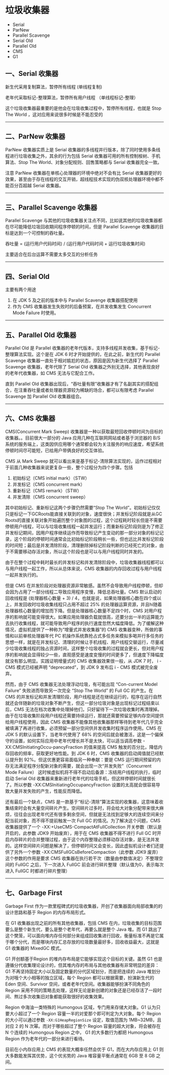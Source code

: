 # 垃圾收集器

* Serial
* ParNew
* Parallel Scavenge
* Serial Old
* Parallel Old
* CMS
* G1

## 一、Serial 收集器

新生代采用复制算法，暂停所有线程 (单线程复制)

老年代采取标记-整理算法，暂停所有用户线程 （单线程标记-整理）

这个垃圾收集器最重要的是他会在垃圾收集过程中，暂停所有线程，也就是 Stop The World ，这对应用来说很多时候是不能忍受的

---

## 二、ParNew 收集器

ParNew 收集器实质上是 Serial 收集器的多线程并行版本，除了同时使用多条线程进行垃圾收集之外，其余的行为包括 Serial 收集器可用的所有控制桉树、手机算法、Stop The World、对象分配规则、回售策略都与 Serial 收集器完全一致。

注意 ParNew 收集器在单核心处理器的环境中绝对不会有比 Serial 收集器更好的效果，甚至由于存在线程的交互开销，超线程技术实现的伪双核处理器环境中都不能百分百超越 Serial 收集器。

---

## 三、Parallel Scavenge 收集器

Parallel Scavenge 与其他的垃圾收集器关注点不同，比如说其他的垃圾收集器都在尽可能降低垃圾回收期间程序停顿的时间，但是 Parallel Scavenge 收集器的目标是达到一个可控制的吞吐量。

吞吐量 = (运行用户代码时间) / (运行用户代码时间 + 运行垃圾收集时间)

主要适合在后台运算不需要太多交互的分析任务

---

## 四、Serial Old

主要有两个用途

1. 在 JDK 5 及之前的版本中与 Parallel Scavenge 收集器搭配使用
2. 作为 CMS 收集器发生失败时的后备预案，在并发收集发生 Concurrent Mode Failure 时使用。

---

## 五、Parallel Old 收集器

Parallel Old 是 Parallel 收集器的老年代版本，支持多线程并发收集，基于标记-整理算法实现。这个是在 JDK 6 时才开始提供的，在此之前，新生代的 Parallel Scavenge 收集器一直处于相对尴尬的状态，原因是因为新生代选择了 Parallel Scavenge 收集器，老年代除了 Serial Old 收集器之外别无选择，其他表现良好的老年代收集器，如 CMS 无法与它配合工作。

直到 Parallel Old 收集器出现后，“吞吐量有限”收集器才有了名副其实的搭配组合，在注重吞吐量或者处理器资源较为稀缺的场合，都可以有限考虑 Parallel Scavenge 加 Parallel Old 收集器组合。

---

## 六、CMS 收集器

CMS(Concurrent Mark Sweep) 收集器是一种以获取最短回收停顿时间为目标的收集器。。目前很大一部分的 Java 应用几种在互联网网站或者基于浏览器的 B/S 系统的服务端上，这类因供应用哪个通常都会较为关注服务的响应速度，希望系统停顿时间尽可能短，已给用户带俩良好的交互体验。

CMS 从 Mark Sweep 就可以看出来是基于标记-清除算法实现的，运作过程相对于前面几种收集器来说更复杂一些，整个过程分为四个步骤。包括

1. 初始标记（CMS initial mark）（STW）
2. 并发标记（CMS concurrent mark）
3. 重新标记（CMS remark）（STW）
4. 并发清除（CMS concurrent sweep）

其中初始标记、重新标记这两个步骤仍然需要“Stop The World”。初始标记仅仅只是标记一下GCRoots能直接关联到的对象，速度很快；并发标记阶段就是从GC Roots的直接关联对象开始遍历整个对象图的过程，这个过程耗时较长但是不需要停顿用户线程，可以与垃圾收集线程一起并发运行；而重新标记阶段则是为了修正并发标记期间，因用户程序继续运作而导致标记产生变动的那一部分对象的标记记录，这个阶段的停顿时间通常会比初始标记阶段稍长一些，但也远比并发标记阶段的时间短；最后是并发清除阶段，清理删除掉标记阶段判断的已经死亡的对象，由于不需要移动存活对象，所以这个阶段也是可以与用户线程同时并发的。

由于在整个过程中耗时最长的并发标记和并发清除阶段中，垃圾收集器线程都可以与用户线程一起工作，所以从总体来说，CMS 收集器的内存回收过程与用户线程一起并发执行的。

但是 CMS 在并发阶段对处理器资源非常敏感。虽然不会导致用户线程停顿，但却会因为占用了一部分线程二导致应用程序变慢，降低总吞吐量。CMS 默认启动的回收线程是 (处理器核心数量 + 3) / 4，也就是说，如果处理器核心数在四个或以上，并发回收时垃圾收集线程只占用不超过 25% 的处理器运算资源，并且hi随着处理器核心数量的增加而下降。但是处理器核心数量不足四个时，CMS 对用户程序的影响就可能变得很大。如果应用处理器负载就很高，还要分出一半的运算能力去执行收集线程，就可能导致用户程序的执行速度忽然大幅度降低。为了缓解这种情况，虚拟机提供了一种称为“增量式并发收集器”的 CMS 收集器变种，所做的事情和以前单核处理器年代 PC 机操作系统靠抢占式多任务来模拟多喝并行多任务的思想一样，就是在并发标记、清理的时候让手机线程、用户线程交替运行，尽量减少垃圾收集线程的独占资源时间，这样整个垃圾收集的过程就会更长，但对用户程序的影响就会显得较少一些，直观感受是速度变慢的时间更多了，但速度下降幅度就没有那么明显。实践证明增量式的 CMS 收集器效果很一般，从 JDK 7 时， i - CMS 模式已经被声明 “deprecated”，到 JDK 9 发布后 i - CMS 模式被完全废弃。

然而，由于 CMS 收集器无法处理浮动垃圾，有可能出现 “Con-current Model Failure” 失败进而导致另一次完全 “Stop The World” 的 Full GC 的产生。在 CMS 的并发标记和并发清理阶段，用户线程是还在继续运行的，程序在运行自然就还会伴随新的垃圾对象不断产生，但这一部分垃圾对象是出现标记过程结束以后，CMS 无法在档次收集中处理掉他们，只好留待下一次垃圾收集时再清理掉。由于在垃圾收集阶段用户线程还需要持续运行，那就还需要预留足够内存空间提供给用户线程使用，因此 CMS 收集器不能像其他收集器那样等待到老年代几乎完全被填满了再进行收集，必须预留一部分空间供并发收集时程序运作使用。CMS 在 JDK 5 的默认设置下，当老年代使用了 68% 的空间后就会被激活，这是一个偏保守的设置，如何实际应用中老年代增长并不是太快，可以适当调高参数 -XX:CMSInitiatingOccu-pancyFraction 的值来提高 CMS 触发的百分比，降低内存回收的频率，获取更好地性能。到 JDK 6 时，CMS 收集器的启动阈值就已经默认提升到 92%。但这优惠更容易面临另一种奉献：要是 CMS 运行期间预留的内存无法满足程序分配新对象的需要，就会出现一次“并发失败”（Concurrent Mode Failure） 这时候虚拟机将不得不启动后备源：冻结用户线程的执行，临时启动 Serial Old 收集器来重新进行老年代的垃圾手机，但这样停顿时间就很长了。所以参数 -XX:CMSInitiatingOccupancyFraction 设置的太高就会很容易导致大量并发失败的产生，性能反而降低。

还有最后一个缺点，CMS 是一款基于“标记-清除”算法实现的收集器，这意味着收集结束时会有大量空间碎片产生。空间碎片过多时，将会给大对象分配带来很大麻烦，往往会出现老年代还有很多剩余空间，但就是无法找到足够大的连续空间来分配当前对象，而不得不提前触发一次 Full GC 的情况。为了解决这个问题，CMS 收集器提供了一个 -XX:+UseCMS-CompactAtFullCollection 开关参数（默认是开启的，此参数 JDK9 开始废弃），用于在 CMS 收集器不得不进行 Full GC 时开启内存碎片的合并整理过程，由于这个内存整理必须移动存活对象，是无法并发的。这样空间碎片问题是解决了，但停顿时间又会变长，因此虚拟机设计者们还提供了另外一个参数 -XX:CMSFullGCsBeforeCompaction（此参数 JDK9 废弃）这个参数的作用是要求 CMS 收集器在执行若干次（数量由参数值决定）不整理空间的 FullGC 之后，下一次进入 FullGC 前会进行碎片整理（默认值为0，表示每次进入 FullGC 时都进行碎片整理）

---

## 七、Garbage First

Garbage First 作为一款里程碑式的垃圾收集器，开创了收集器面向局部收集的的设计思路和基于 Region 的内存布局形式。

在 G1 收集器出现之前的所有其他收集器，包括 CMS 在内，垃圾收集的目标范围要么是整个新生代，要么是整个老年代，再要么就是整个 Java 堆。而 G1 跳出了这个樊笼，可以面向堆内存任何部分来组成回收集进行回收，衡量标准不再是它属于哪个分代，而是哪块内存汇总存放的垃圾数量最好多，回收收益最大，这就是 G1 收集器的 MixedGC 模式。

G1 开创额基于Region 的堆内存布局是它能够实现这个目标的关键。虽然 G1 也是遵循分代收集理论设计的，但其堆内存的布局与其他收集器有非常明显的差异：G1 不再坚持固定大小以及固定数量的分代区域划分，而是把连续的 Java 堆划分为对哦个大小相等的独立区域，每个 Region 都可以根据需要，扮演新生代的 Eden 空间、Survivor 空间，或者老年代空间。收集器能够扮演不同角色的 Region 采用不同的策略去处理，这样无论是新创建的对象还是已经存活了一段时间、熬过多次收集旧对象都能获取很好的收集效果。

Region 中海油一类特殊的 Humongous 区域，专门用来存储大对象。G1 认为只要大小超过了一个 Region 容量一半的对爱那个即可判定为大对象。每个 Region 的大小可以通过参数 ``-XX:G1HeapRegionSize`` 设定，取值范围为 1MB~32MB，且对应 2 的 N 次幂。而对于哪些超过了整个 Region 容量的超大对象，将会被存在 N 个连续的 Humongous Region 之中， G1 的大多数行为都把 Humongous Region 作为老年代的一部分来进行看待。



目前在小内存应用上 CMS 的表现大概率任然会优于 G1，而在大内存应用上 G1 则大多数能发挥其优势，这个优劣势的 Java 堆容量平衡点通常在 6GB 至 8 GB 之间。

---























